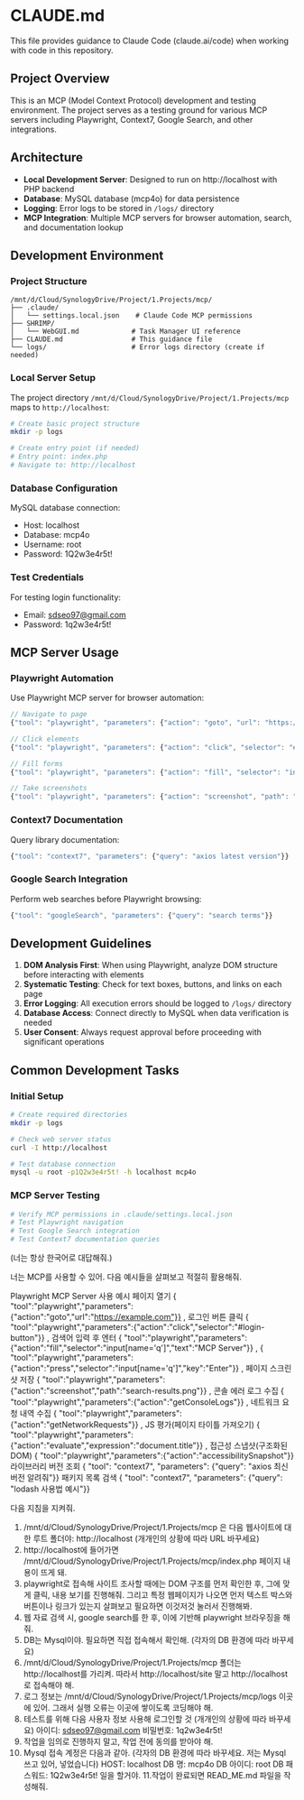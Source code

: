 # CLAUDE.md

This file provides guidance to Claude Code (claude.ai/code) when working with code in this repository.

## Project Overview

This is an MCP (Model Context Protocol) development and testing environment. The project serves as a testing ground for various MCP servers including Playwright, Context7, Google Search, and other integrations.

## Architecture

- **Local Development Server**: Designed to run on http://localhost with PHP backend
- **Database**: MySQL database (mcp4o) for data persistence
- **Logging**: Error logs to be stored in `/logs/` directory
- **MCP Integration**: Multiple MCP servers for browser automation, search, and documentation lookup

## Development Environment

### Project Structure
```
/mnt/d/Cloud/SynologyDrive/Project/1.Projects/mcp/
├── .claude/
│   └── settings.local.json    # Claude Code MCP permissions
├── SHRIMP/
│   └── WebGUI.md             # Task Manager UI reference
├── CLAUDE.md                 # This guidance file
└── logs/                     # Error logs directory (create if needed)
```

### Local Server Setup

The project directory `/mnt/d/Cloud/SynologyDrive/Project/1.Projects/mcp` maps to `http://localhost`:

```bash
# Create basic project structure
mkdir -p logs

# Create entry point (if needed)
# Entry point: index.php
# Navigate to: http://localhost
```

### Database Configuration

MySQL database connection:
- Host: localhost
- Database: mcp4o
- Username: root
- Password: 1Q2w3e4r5t!

### Test Credentials

For testing login functionality:
- Email: sdseo97@gmail.com
- Password: 1q2w3e4r5t!

## MCP Server Usage

### Playwright Automation

Use Playwright MCP server for browser automation:
```javascript
// Navigate to page
{"tool": "playwright", "parameters": {"action": "goto", "url": "https://example.com"}}

// Click elements
{"tool": "playwright", "parameters": {"action": "click", "selector": "#login-button"}}

// Fill forms
{"tool": "playwright", "parameters": {"action": "fill", "selector": "input[name='q']", "text": "search term"}}

// Take screenshots
{"tool": "playwright", "parameters": {"action": "screenshot", "path": "screenshot.png"}}
```

### Context7 Documentation

Query library documentation:
```javascript
{"tool": "context7", "parameters": {"query": "axios latest version"}}
```

### Google Search Integration

Perform web searches before Playwright browsing:
```javascript
{"tool": "googleSearch", "parameters": {"query": "search terms"}}
```

## Development Guidelines

1. **DOM Analysis First**: When using Playwright, analyze DOM structure before interacting with elements
2. **Systematic Testing**: Check for text boxes, buttons, and links on each page
3. **Error Logging**: All execution errors should be logged to `/logs/` directory
4. **Database Access**: Connect directly to MySQL when data verification is needed
5. **User Consent**: Always request approval before proceeding with significant operations

## Common Development Tasks

### Initial Setup
```bash
# Create required directories
mkdir -p logs

# Check web server status
curl -I http://localhost

# Test database connection
mysql -u root -p1Q2w3e4r5t! -h localhost mcp4o
```

### MCP Server Testing
```bash
# Verify MCP permissions in .claude/settings.local.json
# Test Playwright navigation
# Test Google Search integration
# Test Context7 documentation queries
```



(너는 항상 한국어로 대답해줘.)


너는 MCP를 사용할 수 있어.
다음 예시들을 살펴보고 적절히 활용해줘.


Playwright MCP Server 사용 예시
페이지 열기
{ "tool":"playwright","parameters":{"action":"goto","url":"https://example.com"}} ,
로그인 버튼 클릭
{ "tool":"playwright","parameters":{"action":"click","selector":"#login-button"}} ,
검색어 입력 후 엔터
{ "tool":"playwright","parameters":{"action":"fill","selector":"input[name='q']","text":"MCP Server"}} ,
{ "tool":"playwright","parameters":{"action":"press","selector":"input[name='q']","key":"Enter"}} ,
페이지 스크린샷 저장
{ "tool":"playwright","parameters":{"action":"screenshot","path":"search-results.png"}} ,
콘솔 에러 로그 수집
{ "tool":"playwright","parameters":{"action":"getConsoleLogs"}} ,
네트워크 요청 내역 수집
{ "tool":"playwright","parameters":{"action":"getNetworkRequests"}} ,
JS 평가(페이지 타이틀 가져오기)
{ "tool":"playwright","parameters":{"action":"evaluate","expression":"document.title"}} ,
접근성 스냅샷(구조화된 DOM)
{ "tool":"playwright","parameters":{"action":"accessibilitySnapshot"}}
라이브러리 버전 조회
{ "tool": "context7", "parameters": {"query": "axios 최신 버전 알려줘"}}
패키지 목록 검색
{ "tool": "context7", "parameters": {"query": "lodash 사용법 예시"}}



다음 지침을 지켜줘.

1. /mnt/d/Cloud/SynologyDrive/Project/1.Projects/mcp 은 다음 웹사이트에 대한 루트 폴더야:  http://localhost  (개개인의 상황에 따라 URL 바꾸세요)
2. http://localhost에 들어가면 /mnt/d/Cloud/SynologyDrive/Project/1.Projects/mcp/index.php 페이지 내용이 뜨게 돼.
3. playwright로 접속해 사이트 조사할 때에는 DOM 구조를 먼저 확인한 후, 그에 맞게 클릭, 내용 보기를 진행해줘. 그리고 특정 웹페이지가 나오면 먼저 텍스트 박스와 버튼이나 링크가 있는지 살펴보고 필요하면 이것저것 눌러서 진행해봐.
4. 웹 자료 검색 시, google search를 한 후, 이에 기반해 playwright 브라우징을 해줘.
5. DB는 Mysql이야. 필요하면 직접 접속해서 확인해. (각자의 DB 환경에 따라 바꾸세요)
6. /mnt/d/Cloud/SynologyDrive/Project/1.Projects/mcp 폴더는 http://localhost를 가리켜. 따라서 http://localhost/site 말고 http://localhost로 접속해야 해.
7. 로그 정보는 /mnt/d/Cloud/SynologyDrive/Project/1.Projects/mcp/logs 이곳에 있어. 그래서 실행 오류는 이곳에 쌓이도록 코딩해야 해.
8. 테스트를 위해 다음 사용자 정보 사용해 로그인할 것 (개개인의 상황에 따라 바꾸세요)
아이디: sdseo97@gmail.com
비밀번호: 1q2w3e4r5t!
9. 작업을 임의로 진행하지 말고, 작업 전에 동의를 받아야 해.
10. Mysql 접속 계정은 다음과 같아. (각자의 DB 환경에 따라 바꾸세요. 저는 Mysql 쓰고 있어, 넣었습니다)
   HOST: localhost
   DB 명: mcp4o
   DB 아이디: root
   DB 패스워드: 1Q2w3e4r5t!
일을 할거야.
11.작업이 완료되면 READ_ME.md 파일을 작성해줘.
